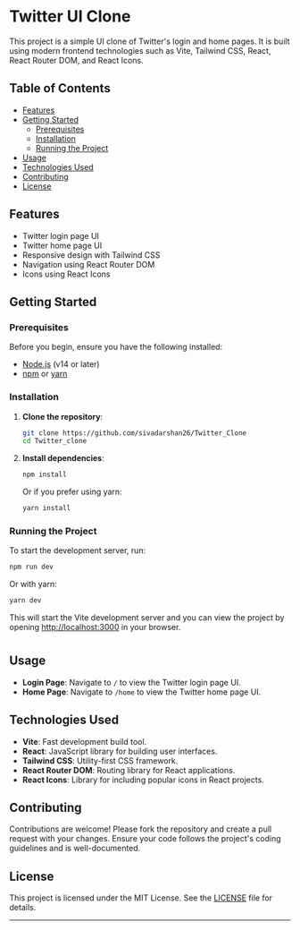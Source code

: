 # Twitter UI Clone 

This project is a simple UI clone of Twitter's login and home pages. It is built using modern frontend technologies such as Vite, Tailwind CSS, React, React Router DOM, and React Icons.

## Table of Contents

- [Features](#features)
- [Getting Started](#getting-started)
  - [Prerequisites](#prerequisites)
  - [Installation](#installation)
  - [Running the Project](#running-the-project)
- [Usage](#usage)
- [Technologies Used](#technologies-used)
- [Contributing](#contributing)
- [License](#license)

## Features

- Twitter login page UI
- Twitter home page UI
- Responsive design with Tailwind CSS
- Navigation using React Router DOM
- Icons using React Icons

## Getting Started

### Prerequisites

Before you begin, ensure you have the following installed:

- [Node.js](https://nodejs.org/) (v14 or later)
- [npm](https://www.npmjs.com/) or [yarn](https://yarnpkg.com/)

### Installation

1. **Clone the repository**:

   ```bash
   git clone https://github.com/sivadarshan26/Twitter_Clone
   cd Twitter_clone
   ```

2. **Install dependencies**:

   ```bash
   npm install
   ```

   Or if you prefer using yarn:

   ```bash
   yarn install
   ```

### Running the Project

To start the development server, run:

```bash
npm run dev
```

Or with yarn:

```bash
yarn dev
```

This will start the Vite development server and you can view the project by opening [http://localhost:3000](http://localhost:3000) in your browser.

#

## Usage

- **Login Page**: Navigate to `/` to view the Twitter login page UI.
- **Home Page**: Navigate to `/home` to view the Twitter home page UI.

## Technologies Used

- **Vite**: Fast development build tool.
- **React**: JavaScript library for building user interfaces.
- **Tailwind CSS**: Utility-first CSS framework.
- **React Router DOM**: Routing library for React applications.
- **React Icons**: Library for including popular icons in React projects.

## Contributing

Contributions are welcome! Please fork the repository and create a pull request with your changes. Ensure your code follows the project's coding guidelines and is well-documented.

## License

This project is licensed under the MIT License. See the [LICENSE](LICENSE) file for details.

---

